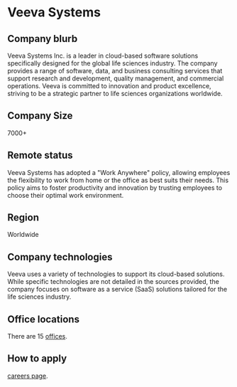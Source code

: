 # Veeva Systems

## Company blurb

Veeva Systems Inc. is a leader in cloud-based software solutions specifically designed for the global life sciences industry. The company provides a range of software, data, and business consulting services that support research and development, quality management, and commercial operations. Veeva is committed to innovation and product excellence, striving to be a strategic partner to life sciences organizations worldwide.

## Company Size

7000+

## Remote status

Veeva Systems has adopted a "Work Anywhere" policy, allowing employees the flexibility to work from home or the office as best suits their needs. This policy aims to foster productivity and innovation by trusting employees to choose their optimal work environment.

## Region

Worldwide

## Company technologies

Veeva uses a variety of technologies to support its cloud-based solutions. While specific technologies are not detailed in the sources provided, the company focuses on software as a service (SaaS) solutions tailored for the life sciences industry.

## Office locations

There are 15 [offices](https://www.veeva.com/contact-us/).

## How to apply

[careers page](https://careers.veeva.com).
